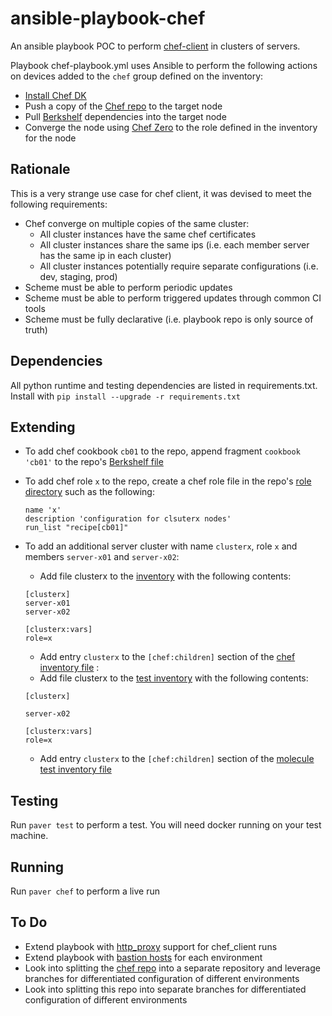 # ansible-playbook-chef
An ansible playbook POC to perform [chef-client](https://docs.chef.io/ctl_chef_client.html#run-in-local-mode) in clusters of servers.

Playbook chef-playbook.yml uses Ansible to perform the following actions on devices added to the `chef` group defined on the inventory:
* [Install Chef DK](https://docs.chef.io/install_dk.html)
* Push a copy of the [Chef repo](/assets/chef-repo) to the target node
* Pull [Berkshelf](http://berkshelf.com) dependencies into the target node
* Converge the node using [Chef Zero](https://github.com/chef/chef-zero) to the role defined in the inventory for the node

## Rationale
This is a very strange use case for chef client, it was devised to meet the following requirements:
* Chef converge on multiple copies of the same cluster:
    * All cluster instances have the same chef certificates
    * All cluster instances share the same ips (i.e. each member server has the same ip in each cluster)
    * All cluster instances potentially require separate configurations (i.e. dev, staging, prod)
* Scheme must be able to perform periodic updates
* Scheme must be able to perform triggered updates through common CI tools
* Scheme must be fully declarative (i.e. playbook repo is only source of truth)

## Dependencies
All python runtime and testing dependencies are listed in requirements.txt. Install with `pip install --upgrade -r requirements.txt`

## Extending
* To add chef cookbook `cb01` to the repo, append fragment `cookbook 'cb01'` to the repo's [Berkshelf file](/assets/chef-repo/Berksfile)
* To add chef role `x` to the repo, create a chef role file in the repo's [role directory](/assets/chef-repo/roles) such as the following:

    ```
    name 'x'
    description 'configuration for clsuterx nodes'
    run_list "recipe[cb01]"
    ```

* To add an additional server cluster with name `clusterx`, role `x` and members `server-x01` and `server-x02`:
    * Add file clusterx to the [inventory](/inventory) with the following contents:

    ```
    [clusterx]
    server-x01
    server-x02

    [clusterx:vars]
    role=x
    ```

    * Add entry `clusterx` to the `[chef:children]` section of the [chef inventory file](/inventory/chef) :
    * Add file clusterx to the [test inventory](/test/inventory) with the following contents:

    ```
    [clusterx]
    
    server-x02

    [clusterx:vars]
    role=x
    ```

    * Add entry `clusterx` to the `[chef:children]` section of the [molecule test inventory file](/test/inventory/molecule)


## Testing
Run `paver test` to perform a test. You will need docker running on your test machine.

## Running
Run `paver chef` to perform a live run

## To Do
* Extend playbook with [http_proxy](http://docs.ansible.com/ansible/playbooks_environment.html) support for chef_client runs
* Extend playbook with [bastion hosts](http://blog.scottlowe.org/2015/12/24/running-ansible-through-ssh-bastion-host/) for each environment
* Look into splitting the [chef repo](/assets/chef-repo) into a separate repository and leverage branches for differentiated configuration of different environments
* Look into splitting this repo into separate branches for differentiated configuration of different environments

